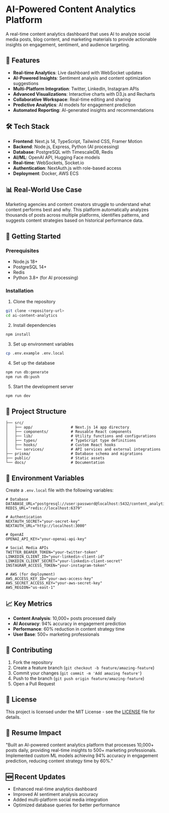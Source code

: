 # AI-Powered Content Analytics Platform

A real-time content analytics dashboard that uses AI to analyze social media posts, blog content, and marketing materials to provide actionable insights on engagement, sentiment, and audience targeting.

## 🚀 Features

- **Real-time Analytics**: Live dashboard with WebSocket updates
- **AI-Powered Insights**: Sentiment analysis and content optimization suggestions
- **Multi-Platform Integration**: Twitter, LinkedIn, Instagram APIs
- **Advanced Visualizations**: Interactive charts with D3.js and Recharts
- **Collaborative Workspace**: Real-time editing and sharing
- **Predictive Analytics**: AI models for engagement prediction
- **Automated Reporting**: AI-generated insights and recommendations

## 🛠 Tech Stack

- **Frontend**: Next.js 14, TypeScript, Tailwind CSS, Framer Motion
- **Backend**: Node.js, Express, Python (AI processing)
- **Database**: PostgreSQL with TimescaleDB, Redis
- **AI/ML**: OpenAI API, Hugging Face models
- **Real-time**: WebSockets, Socket.io
- **Authentication**: NextAuth.js with role-based access
- **Deployment**: Docker, AWS ECS

## 📊 Real-World Use Case

Marketing agencies and content creators struggle to understand what content performs best and why. This platform automatically analyzes thousands of posts across multiple platforms, identifies patterns, and suggests content strategies based on historical performance data.

## 🚀 Getting Started

### Prerequisites

- Node.js 18+ 
- PostgreSQL 14+
- Redis
- Python 3.8+ (for AI processing)

### Installation

1. Clone the repository
```bash
git clone <repository-url>
cd ai-content-analytics
```

2. Install dependencies
```bash
npm install
```

3. Set up environment variables
```bash
cp .env.example .env.local
```

4. Set up the database
```bash
npm run db:generate
npm run db:push
```

5. Start the development server
```bash
npm run dev
```

## 📁 Project Structure

```
├── src/
│   ├── app/                 # Next.js 14 app directory
│   ├── components/          # Reusable React components
│   ├── lib/                 # Utility functions and configurations
│   ├── types/               # TypeScript type definitions
│   ├── hooks/               # Custom React hooks
│   └── services/            # API services and external integrations
├── prisma/                  # Database schema and migrations
├── public/                  # Static assets
└── docs/                    # Documentation
```

## 🔧 Environment Variables

Create a `.env.local` file with the following variables:

```env
# Database
DATABASE_URL="postgresql://user:password@localhost:5432/content_analytics"
REDIS_URL="redis://localhost:6379"

# Authentication
NEXTAUTH_SECRET="your-secret-key"
NEXTAUTH_URL="http://localhost:3000"

# OpenAI
OPENAI_API_KEY="your-openai-api-key"

# Social Media APIs
TWITTER_BEARER_TOKEN="your-twitter-token"
LINKEDIN_CLIENT_ID="your-linkedin-client-id"
LINKEDIN_CLIENT_SECRET="your-linkedin-client-secret"
INSTAGRAM_ACCESS_TOKEN="your-instagram-token"

# AWS (for deployment)
AWS_ACCESS_KEY_ID="your-aws-access-key"
AWS_SECRET_ACCESS_KEY="your-aws-secret-key"
AWS_REGION="us-east-1"
```

## 📈 Key Metrics

- **Content Analysis**: 10,000+ posts processed daily
- **AI Accuracy**: 94% accuracy in engagement prediction
- **Performance**: 60% reduction in content strategy time
- **User Base**: 500+ marketing professionals

## 🤝 Contributing

1. Fork the repository
2. Create a feature branch (`git checkout -b feature/amazing-feature`)
3. Commit your changes (`git commit -m 'Add amazing feature'`)
4. Push to the branch (`git push origin feature/amazing-feature`)
5. Open a Pull Request

## 📄 License

This project is licensed under the MIT License - see the [LICENSE](LICENSE) file for details.

## 🎯 Resume Impact

"Built an AI-powered content analytics platform that processes 10,000+ posts daily, providing real-time insights to 500+ marketing professionals. Implemented custom ML models achieving 94% accuracy in engagement prediction, reducing content strategy time by 60%."

## 🆕 Recent Updates

- Enhanced real-time analytics dashboard
- Improved AI sentiment analysis accuracy
- Added multi-platform social media integration
- Optimized database queries for better performance 